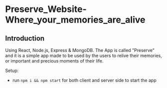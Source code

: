 # Preserve_Website-Where_your_memories_are_alive

## Introduction

Using React, Node.js, Express & MongoDB. The App is called "Preserve" and it is a simple app made to be used by the users to relive their memories, or important and precious moments of their life.

Setup:
- run ```npm i && npm start``` for both client and server side to start the app
